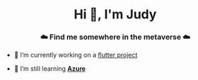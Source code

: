 <h1 align="center">Hi 👋, I'm Judy</h1>

<h3 align="center">☁️ Find me somewhere in the metaverse ☁️</h3>

- 🔭 I’m currently working on a [flutter project](https://flutter.dev/)

- 🌱 I’m still learning **[Azure](https://github.com/topics/azure)**

